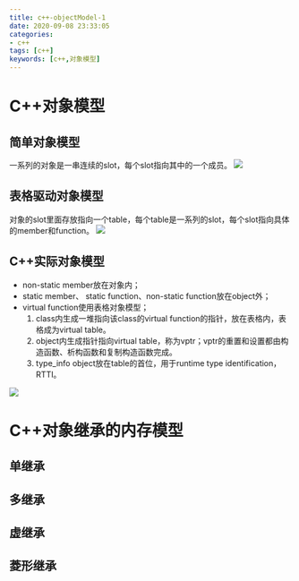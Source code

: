 ```yaml
---
title: c++-objectModel-1
date: 2020-09-08 23:33:05
categories: 
- c++
tags: [c++]
keywords: [c++,对象模型]
---
```


# C++对象模型

## 简单对象模型

一系列的对象是一串连续的slot，每个slot指向其中的一个成员。
![](https://jaroffertree.oss-cn-hongkong.aliyuncs.com/20200908234058.png)

## 表格驱动对象模型

对象的slot里面存放指向一个table，每个table是一系列的slot，每个slot指向具体的member和function。
![](https://jaroffertree.oss-cn-hongkong.aliyuncs.com/20200908234146.png)

## C++实际对象模型

* non-static member放在对象内；
* static member、 static function、non-static function放在object外；
* virtual function使用表格对象模型；
    1. class内生成一堆指向该class的virtual function的指针，放在表格内，表格成为virtual table。
    2. object内生成指针指向virtual table，称为vptr；vptr的重置和设置都由构造函数、析构函数和复制构造函数完成。
    3. type_info object放在table的首位，用于runtime type identification，RTTI。

![](https://jaroffertree.oss-cn-hongkong.aliyuncs.com/20200908234349.png)

# C++对象继承的内存模型

## 单继承

## 多继承

## 虚继承

## 菱形继承

## 
